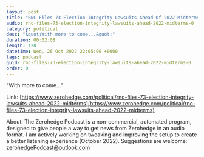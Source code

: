 ```yaml
---
layout: post
title: "RNC Files 73 Election Integrity Lawsuits Ahead Of 2022 Midterms"
audio: rnc-files-73-election-integrity-lawsuits-ahead-2022-midterms-0
category: political
desc: "&quot;With more to come...&quot;"
duration: 00:02:08
length: 128
datetime: Wed, 26 Oct 2022 22:05:00 +0000
tags: podcast
guid: rnc-files-73-election-integrity-lawsuits-ahead-2022-midterms-0
order: 0
---
```

&quot;With more to come...&quot;

Link: [https://www.zerohedge.com/political/rnc-files-73-election-integrity-lawsuits-ahead-2022-midterms](https://www.zerohedge.com/political/rnc-files-73-election-integrity-lawsuits-ahead-2022-midterms)

About: The Zerohedge Podcast is a non-commercial, automated program, designed to give people a way to get news from Zerohedge in an audio format.  I am actively working on tweaking and improving the setup to create a better listening experience (October 2022).  Suggestions are welcome: [zerohedgePodcast@outlook.com](mailto:zerohedgePodcast@outlook.com)